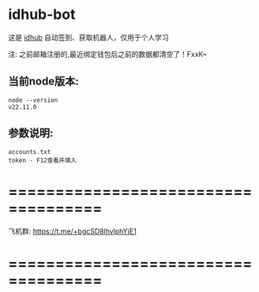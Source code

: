 # idhub-bot
这是 [idhub](https://idhub.litentry.io?r=a145213e5b69c75e) 自动签到、获取机器人，仅用于个人学习

注: 之前邮箱注册的,最近绑定钱包后之前的数据都清空了！FxxK~


## 当前node版本:
```
node --version
v22.11.0
```

## 参数说明:
```
accounts.txt 
token - F12查看并填入
```


# ====================================
飞机群: https://t.me/+bgcSD8lhvlphYjE1
# ====================================
